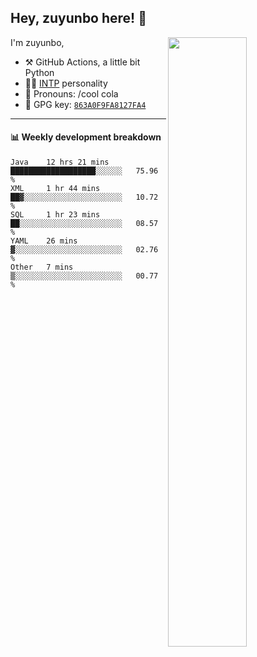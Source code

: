 

## Hey, zuyunbo here! :wave: 
[<img align="right" width="50%" src="https://github-readme-stats.vercel.app/api?username=zuyunbo&theme=dark&show_icons=true">](https://metrics.lecoq.io/ouuan?template=classic)

I'm zuyunbo,

-   :hammer_and_pick: GitHub Actions, a little bit Python
-   :man_scientist: [INTP](https://www.16personalities.com/profiles/3302586f07ca3) personality
-   :man: Pronouns: /cool cola
-   :key: GPG key: [`863A0F9FA8127FA4`](https://github.com/zuyunbo.gpg)

---

#### :bar_chart: Weekly development breakdown
<!--START_SECTION:waka-->
```text
Java    12 hrs 21 mins  ███████████████████░░░░░░   75.96 % 
XML     1 hr 44 mins    ██▓░░░░░░░░░░░░░░░░░░░░░░   10.72 % 
SQL     1 hr 23 mins    ██░░░░░░░░░░░░░░░░░░░░░░░   08.57 % 
YAML    26 mins         ▓░░░░░░░░░░░░░░░░░░░░░░░░   02.76 % 
Other   7 mins          ▒░░░░░░░░░░░░░░░░░░░░░░░░   00.77 % 
```
<!--END_SECTION:waka-->

